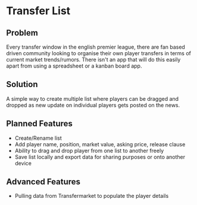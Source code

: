 # Transfer List

## Problem

Every transfer window in the english premier league, there are fan based driven community looking to organise their own player transfers in terms of current market trends/rumors. There isn't an app that will do this easily apart from using a spreadsheet or a kanban board app.

## Solution

A simple way to create multiple list where players can be dragged and dropped as new update on individual players gets posted on the news.

## Planned Features

-   Create/Rename list
-   Add player name, position, market value, asking price, release clause
-   Ability to drag and drop player from one list to another freely
-   Save list locally and export data for sharing purposes or onto another device

## Advanced Features

-   Pulling data from Transfermarket to populate the player details
